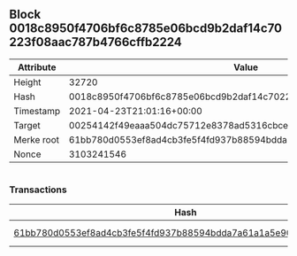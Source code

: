 ## Block 0018c8950f4706bf6c8785e06bcd9b2daf14c70223f08aac787b4766cffb2224

Attribute | Value
--- | ---
Height | 32720
Hash | 0018c8950f4706bf6c8785e06bcd9b2daf14c70223f08aac787b4766cffb2224
Timestamp | 2021-04-23T21:01:16+00:00
Target | 00254142f49eaaa504dc75712e8378ad5316cbcead634704b3734b6271167cc4
Merke root | 61bb780d0553ef8ad4cb3fe5f4fd937b88594bdda7a61a1a5e9015f771192a41
Nonce | 3103241546

```

```

### Transactions

Hash | Amount
--- | ---
[61bb780d0553ef8ad4cb3fe5f4fd937b88594bdda7a61a1a5e9015f771192a41](61bb780d0553ef8ad4cb3fe5f4fd937b88594bdda7a61a1a5e9015f771192a41.md) | 10.00000000 SKEPTI 
